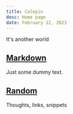 ```yaml
---
title: Calepin
desc: Home page
date: February 12, 2023  
---
```


It's another world

## [Markdown](./markdown)
Just some dummy text.

## [Random](./random)
Thoughts, links, snippets
